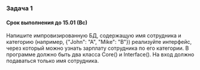 ### Задача 1 
#### Срок выполнения до 15.01 (Вс)

Напишите импровизированную БД, содержащую имя сотрудника и категорию (например, {"John": "A", "Mike": "B"})
реализуйте интерфейс, через который можно узнать зарплату сотрудника по его категории. В программе должно быть два класса
Core() и Interface(). На вход должно подаваться только имя сотрудника.
